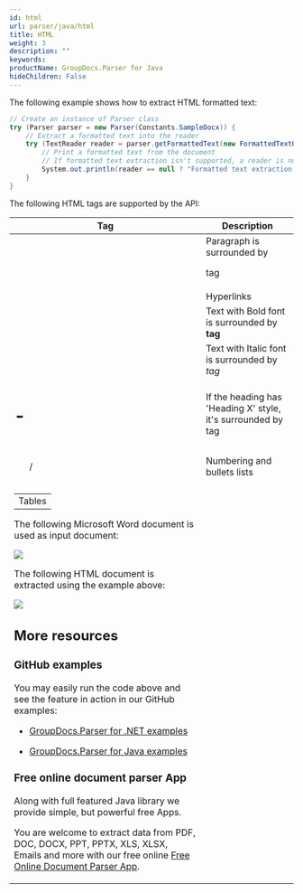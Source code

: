 ```yaml
---
id: html
url: parser/java/html
title: HTML
weight: 3
description: ""
keywords: 
productName: GroupDocs.Parser for Java
hideChildren: False
---
```

The following example shows how to extract HTML formatted text:

```csharp
// Create an instance of Parser class
try (Parser parser = new Parser(Constants.SampleDocx)) {
    // Extract a formatted text into the reader
    try (TextReader reader = parser.getFormattedText(new FormattedTextOptions(FormattedTextMode.Html))) {
        // Print a formatted text from the document
        // If formatted text extraction isn't supported, a reader is null
        System.out.println(reader == null ? "Formatted text extraction isn't suppported" : reader.readToEnd());
    }
}
```

The following HTML tags are supported by the API:

| Tag | Description |
| --- | --- |
| <p> | Paragraph is surrounded by <p> tag |
| <a> | Hyperlinks |
| <b> | Text with Bold font is surrounded by <b> tag |
| <i> | Text with Italic font is surrounded by <i> tag |
| <h1> - <h6> | If the heading has 'Heading X' style, it's surrounded by <hx> tag |
| <ol>/<ul> | Numbering and bullets lists |
| <table> | Tables |

The following Microsoft Word document is used as input document:

![](parser-java/images/html.png)

The following HTML document is extracted using the example above:

![](parser-java/images/html_1.png)

## More resources

### GitHub examples

You may easily run the code above and see the feature in action in our GitHub examples:

*   [GroupDocs.Parser for .NET examples](https://github.com/groupdocs-parser/GroupDocs.Parser-for-.NET)
    
*   [GroupDocs.Parser for Java examples](https://github.com/groupdocs-parser/GroupDocs.Parser-for-Java)
    

### Free online document parser App

Along with full featured Java library we provide simple, but powerful free Apps.

You are welcome to extract data from PDF, DOC, DOCX, PPT, PPTX, XLS, XLSX, Emails and more with our free online [Free Online Document Parser App](https://products.groupdocs.app/parser).
